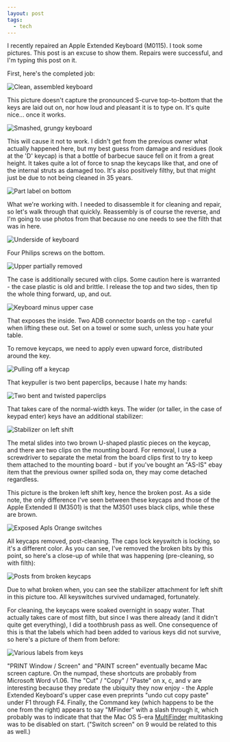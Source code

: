 ```yaml
---
layout: post
tags:
  - tech
---
```


I recently repaired an Apple Extended Keyboard (M0115).  I took some
pictures.  This post is an excuse to show them.  Repairs were successful, and
I'm typing this post on it.

First, here's the completed job:

![Clean, assembled keyboard](/assets/M0115-assembled.jpg)

This picture doesn't capture the pronounced S-curve top-to-bottom that the
keys are laid out on, nor how loud and pleasant it is to type on.  It's quite
nice... once it works.

![Smashed, grungy keyboard](/assets/M0115-damage.jpg)

This will cause it not to work.  I didn't get from the previous owner what
actually happened here, but my best guess from damage and residues (look at
the 'D' keycap) is that a bottle of barbecue sauce fell on it from a great
height.  It takes quite a lot of force to snap the keycaps like that, and one
of the internal struts as damaged too.  It's also positively filthy, but that
might just be due to not being cleaned in 35 years.

![Part label on bottom](/assets/M0115-label.jpg)

What we're working with.  I needed to disassemble it for cleaning and repair,
so let's walk through that quickly.  Reassembly is of course the reverse, and
I'm going to use photos from that because no one needs to see the filth that
was in here.

![Underside of keyboard](/assets/M0115-bottom.jpg)

Four Philips screws on the bottom.

![Upper partially removed](/assets/M0115-upper.jpg)

The case is additionally secured with clips.  Some caution here is warranted -
the case plastic is old and brittle.  I release the top and two sides, then
tip the whole thing forward, up, and out.

![Keyboard minus upper case](/assets/M0115-guts.jpg)

That exposes the inside.  Two ADB connector boards on the top - careful when
lifting these out.  Set on a towel or some such, unless you hate your table.

To remove keycaps, we need to apply even upward force, distributed around the
key.

![Pulling off a keycap](/assets/M0115-keypull.jpg)

That keypuller is two bent paperclips, because I hate my hands:

![Two bent and twisted paperclips](/assets/M0115-paperclips.jpg)

That takes care of the normal-width keys.  The wider (or taller, in the case
of keypad enter) keys have an additional stabilizer:

![Stabilizer on left shift](/assets/M0115-stabilizer.jpg)

The metal slides into two brown U-shaped plastic pieces on the keycap, and
there are two clips on the mounting board.  For removal, I use a screwdriver
to separate the metal from the board clips first to try to keep them attached
to the mounting board - but if you've bought an "AS-IS" ebay item that the
previous owner spilled soda on, they may come detached regardless.

This picture is the broken left shift key, hence the broken post.  As a side
note, the only difference I've seen between these keycaps and those of the
Apple Extended II (M3501) is that the M3501 uses black clips, while these are
brown.

![Exposed Apls Orange switches](/assets/M0115-switches.jpg)

All keycaps removed, post-cleaning.  The caps lock keyswitch is locking, so
it's a different color.  As you can see, I've removed the broken bits by this
point, so here's a close-up of while that was happening (pre-cleaning, so with
filth):

![Posts from broken keycaps](/assets/M0115-snappage.jpg)

Due to what broken when, you can see the stabilizer attachment for left shift
in this picture too.  All keyswitches survived undamaged, fortunately.

For cleaning, the keycaps were soaked overnight in soapy water.  That actually
takes care of most filth, but since I was there already (and it didn't quite
get everything), I did a toothbrush pass as well.  One consequence of this is
that the labels which had been added to various keys did not survive, so
here's a picture of them from before:

![Various labels from keys](/assets/M0115-labels.jpg)

"PRINT Window / Screen" and "PAINT screen" eventually became Mac screen
capture.  On the numpad, these shortcuts are probably from Microsoft Word
v1.06.  The "Cut" / "Copy" / "Paste" on x, c, and v are interesting because
they predate the ubiquity they now enjoy - the Apple Extended Keyboard's upper
case even preprints "undo cut copy paste" under F1 through F4.  Finally, the
Command key (which happens to be the one from the right) appears to say
"MFinder" with a slash through it, which probably was to indicate that that
the Mac OS 5-era [MultiFinder](https://en.wikipedia.org/wiki/Multifinder)
multitasking was to be disabled on start.  ("Switch screen" on 9 would be
related to this as well.)

